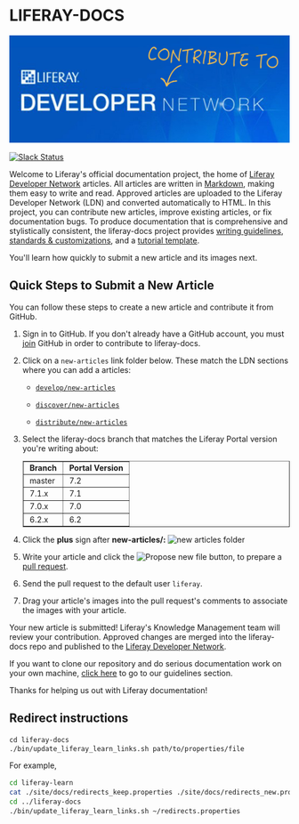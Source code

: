 # LIFERAY-DOCS

<a href="https://dev.liferay.com" >
<img src="guidelines/images/liferayDeveloperNetworkSmallerEdit7.jpg" alt="Liferay Docs Icon">
</a>

[![Slack Status](https://community-chat.liferay.com/badge.svg)](https://liferay-community.slack.com/messages/C5XE4BH3Q/)

Welcome to Liferay's official documentation project, the home of
[Liferay Developer Network](https://dev.liferay.com) articles. All articles are
written in
<a href="http://fletcher.github.com/peg-multimarkdown/mmd-manual.pdf" target="_blank">
Markdown</a>, making them easy to write and read. Approved articles are
uploaded to the Liferay Developer Network (LDN) and converted automatically to
HTML. In this project, you can contribute new articles, improve existing
articles, or fix documentation bugs. To produce documentation that is
comprehensive and stylistically consistent, the liferay-docs project provides
<a href="guidelines/03-writers-guidelines.markdown" target="_blank">writing guidelines</a>,
<a href="guidelines/02-standards-and-customizations.markdown" target="_blank">standards & customizations</a>,
and a
<a href="develop/tutorial-template.markdown" target="_blank">tutorial template</a>.

You'll learn how quickly to submit a new article and its images next. 

## Quick Steps to Submit a New Article

You can follow these steps to create a new article and contribute it from 
GitHub. 

1.  Sign in to GitHub. If you don't already have a GitHub account, you must
    [join](https://github.com/join) GitHub in order to contribute to
    liferay-docs. 

2.  Click on a `new-articles` link folder below. These match the LDN sections
    where you can add a articles:

    - <a href="develop/new-articles" target="_blank">`develop/new-articles`</a>

    - <a href="discover/new-articles" target="_blank">`discover/new-articles`</a>

    - <a href="distribute/new-articles" target="_blank">`distribute/new-articles`</a>

3.  Select the liferay-docs branch that matches the Liferay Portal version
    you're writing about: 

    <table border="1">
    <tr>
    <td><b>&nbsp;Branch&nbsp;</b></td>
    <td><b>&nbsp;Portal Version&nbsp;</b></td>
    </tr>
    <tr>
    <td>&nbsp;master&nbsp;</td>
    <td>&nbsp;7.2</td>
    </tr>
    <tr>
    <td>&nbsp;7.1.x&nbsp;</td>
    <td>&nbsp;7.1</td>
    </tr>
    <tr>
    <td>&nbsp;7.0.x&nbsp;</td>
    <td>&nbsp;7.0</td>
    </tr>
    <tr>
    <td>&nbsp;6.2.x</td>
    <td>&nbsp;6.2</td>
    </tr>
    </table>

4.  Click the **plus** sign after **new-articles/:**
    ![new articles folder](guidelines/images/new-articles-folder.png)

5.  Write your article and click the
    ![Propose new file](guidelines/images/propose-new-file.png) button, to
    prepare a [pull request](https://help.github.com/articles/using-pull-requests/). 

6.  Send the pull request to the default user `liferay`. 

7.  Drag your article's images into the pull request's comments to associate
    the images with your article. 

Your new article is submitted! Liferay's Knowledge Management team will review
your contribution. Approved changes are merged into the liferay-docs repo and
published to the [Liferay Developer Network](https://dev.liferay.com). 

If you want to clone our repository and do serious documentation work on your
own machine, [click here](guidelines/01-creating-docs-for-liferay.markdown) to go
to our guidelines section. 

Thanks for helping us out with Liferay documentation! 

## Redirect instructions

```
cd liferay-docs
./bin/update_liferay_learn_links.sh path/to/properties/file
```

For example, 

```bash
cd liferay-learn
cat ./site/docs/redirects_keep.properties ./site/docs/redirects_new.properties > ~/redirects.properties
cd ../liferay-docs
./bin/update_liferay_learn_links.sh ~/redirects.properties
```
